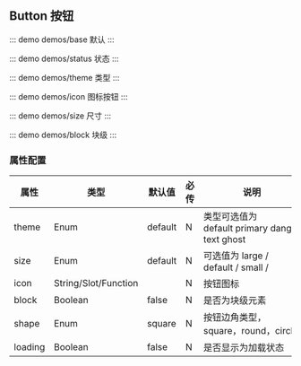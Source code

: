 ## Button 按钮

::: demo demos/base 默认
:::

::: demo demos/status 状态
:::

::: demo demos/theme 类型
:::

::: demo demos/icon 图标按钮
:::

::: demo demos/size 尺寸
:::

::: demo demos/block 块级
:::

### 属性配置
| 属性 | 类型 | 默认值 | 必传 | 说明 |
|-----|-----|-----|-----|-----|
|theme|Enum|default|N|类型可选值为default primary danger text ghost|
|size|Enum|default|N|可选值为 large / default / small /  |
|icon|String/Slot/Function| |N|按钮图标 |
|block|Boolean|false|N|是否为块级元素|
|shape|Enum|square|N|按钮边角类型，square，round，circle|
|loading|Boolean|false|N|是否显示为加载状态|
